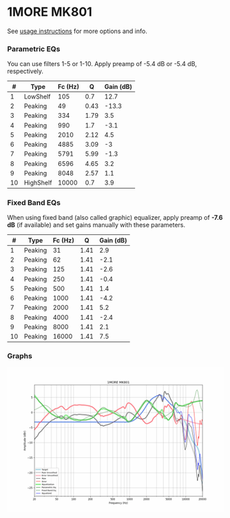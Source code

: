 # 1MORE MK801
See [usage instructions](https://github.com/jaakkopasanen/AutoEq#usage) for more options and info.

### Parametric EQs
You can use filters 1-5 or 1-10. Apply preamp of -5.4 dB or -5.4 dB, respectively.

|   # | Type      |   Fc (Hz) |    Q |   Gain (dB) |
|-----|-----------|-----------|------|-------------|
|   1 | LowShelf  |       105 | 0.7  |        12.7 |
|   2 | Peaking   |        49 | 0.43 |       -13.3 |
|   3 | Peaking   |       334 | 1.79 |         3.5 |
|   4 | Peaking   |       990 | 1.7  |        -3.1 |
|   5 | Peaking   |      2010 | 2.12 |         4.5 |
|   6 | Peaking   |      4885 | 3.09 |        -3   |
|   7 | Peaking   |      5791 | 5.99 |        -1.3 |
|   8 | Peaking   |      6596 | 4.65 |         3.2 |
|   9 | Peaking   |      8048 | 2.57 |         1.1 |
|  10 | HighShelf |     10000 | 0.7  |         3.9 |

### Fixed Band EQs
When using fixed band (also called graphic) equalizer, apply preamp of **-7.6 dB** (if available) and set gains manually with these parameters.

|   # | Type    |   Fc (Hz) |    Q |   Gain (dB) |
|-----|---------|-----------|------|-------------|
|   1 | Peaking |        31 | 1.41 |         2.9 |
|   2 | Peaking |        62 | 1.41 |        -2.1 |
|   3 | Peaking |       125 | 1.41 |        -2.6 |
|   4 | Peaking |       250 | 1.41 |        -0.4 |
|   5 | Peaking |       500 | 1.41 |         1.4 |
|   6 | Peaking |      1000 | 1.41 |        -4.2 |
|   7 | Peaking |      2000 | 1.41 |         5.2 |
|   8 | Peaking |      4000 | 1.41 |        -2.4 |
|   9 | Peaking |      8000 | 1.41 |         2.1 |
|  10 | Peaking |     16000 | 1.41 |         7.5 |

### Graphs
![](./1MORE%20MK801.png)
